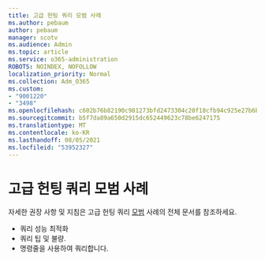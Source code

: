 ```yaml
---
title: 고급 헌팅 쿼리 모범 사례
ms.author: pebaum
author: pebaum
manager: scotv
ms.audience: Admin
ms.topic: article
ms.service: o365-administration
ROBOTS: NOINDEX, NOFOLLOW
localization_priority: Normal
ms.collection: Adm_O365
ms.custom:
- "9001220"
- "3498"
ms.openlocfilehash: c602b76b82190c981273bfd2473304c20f18cfb94c925e27b6b777cba4a52c40
ms.sourcegitcommit: b5f7da89a650d2915dc652449623c78be6247175
ms.translationtype: MT
ms.contentlocale: ko-KR
ms.lasthandoff: 08/05/2021
ms.locfileid: "53952327"
---
```

# <a name="advanced-hunting-query-best-practices"></a>고급 헌팅 쿼리 모범 사례

자세한 권장 사항 및 지침은 고급 헌팅 쿼리 [모범](/windows/security/threat-protection/microsoft-defender-atp/advanced-hunting-best-practices#optimize-query-performance) 사례의 전체 문서를 참조하세요.
- 쿼리 성능 최적화
- 쿼리 팁 및 불량.
- 명령줄을 사용하여 쿼리합니다.


